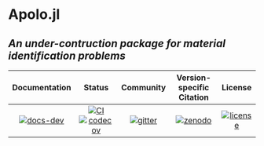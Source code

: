 # Apolo.jl
## *An under-contruction package for material identification problems*

| **Documentation** |**Status** |**Community** |**Version-specific Citation** | **License** |
|:-----------------:|:---------------:|:------------:|:----------------------------:|:-----------:|
| [![docs-dev][dev-img]][dev-url] | [![CI][ci-img]][ci-url] [![codecov][cov-img]][cov-url] | [![gitter][chat-img]][chat-url] | [![zenodo][doi-img]][doi-url] | [![license][lic-img]][lic-url] |

[dev-img]: https://img.shields.io/badge/docs-latest-blue.svg
[dev-url]: https://mvanzulli.github.io/Apolo.jl/
[ci-img]: https://github.com/mvanzulli/Apolo.jl/actions/workflows/CI.yml/badge.svg?branch=main
[ci-url]: https://github.com/mvanzulli/Apolo.jl/actions/workflows/CI.yml
[cov-img]: https://codecov.io/gh/mvanzulli/Apolo.jl/branch/main/graph/badge.svg?token=6OSG89MH6U
[cov-url]: https://codecov.io/gh/mvanzulli/Apolo.jl
[chat-img]: https://badges.gitter.im/JuliaReach/Lobby.svg
[chat-url]: https://gitter.im/onsas_/public
[doi-img]: https://zenodo.org/badge/170120732.svg
[doi-url]: https://zenodo.org/badge/latestdoi/170120732
[lic-img]: https://img.shields.io/github/license/mashape/apistatus.svg?maxAge=2592000
[lic-url]: https://github.com/mvanzulli/Apolo.jl/blob/main/LICENSE
